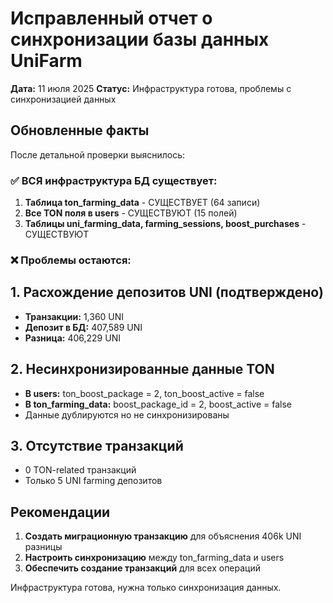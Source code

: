 # Исправленный отчет о синхронизации базы данных UniFarm
**Дата:** 11 июля 2025
**Статус:** Инфраструктура готова, проблемы с синхронизацией данных

## Обновленные факты

После детальной проверки выяснилось:

### ✅ ВСЯ инфраструктура БД существует:
1. **Таблица ton_farming_data** - СУЩЕСТВУЕТ (64 записи)
2. **Все TON поля в users** - СУЩЕСТВУЮТ (15 полей)
3. **Таблицы uni_farming_data, farming_sessions, boost_purchases** - СУЩЕСТВУЮТ

### ❌ Проблемы остаются:

## 1. Расхождение депозитов UNI (подтверждено)
- **Транзакции:** 1,360 UNI
- **Депозит в БД:** 407,589 UNI  
- **Разница:** 406,229 UNI

## 2. Несинхронизированные данные TON
- **В users:** ton_boost_package = 2, ton_boost_active = false
- **В ton_farming_data:** boost_package_id = 2, boost_active = false
- Данные дублируются но не синхронизированы

## 3. Отсутствие транзакций
- 0 TON-related транзакций
- Только 5 UNI farming депозитов

## Рекомендации

1. **Создать миграционную транзакцию** для объяснения 406k UNI разницы
2. **Настроить синхронизацию** между ton_farming_data и users
3. **Обеспечить создание транзакций** для всех операций

Инфраструктура готова, нужна только синхронизация данных.